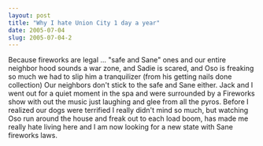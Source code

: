 ```yaml
---
layout: post
title: "Why I hate Union City 1 day a year"
date: 2005-07-04
slug: 2005-07-04-2
---
```


Because fireworks are legal ... &quot;safe and Sane&quot; ones and our entire neighbor hood sounds a war zone, and Sadie is scared, and Oso is freaking so much we had to slip him a tranquilizer (from his getting nails done collection)  Our neighbors don&apos;t stick to the safe and Sane either.  Jack and I went out for a quiet moment in the spa and were surrounded by a Fireworks show with out the music just laughing and glee from all the pyros.  Before I realized our dogs were terrified I really didn&apos;t mind so much, but watching Oso run around the house and freak out to each load boom, has made me really hate living here and I am now looking for a new state with Sane fireworks laws.




